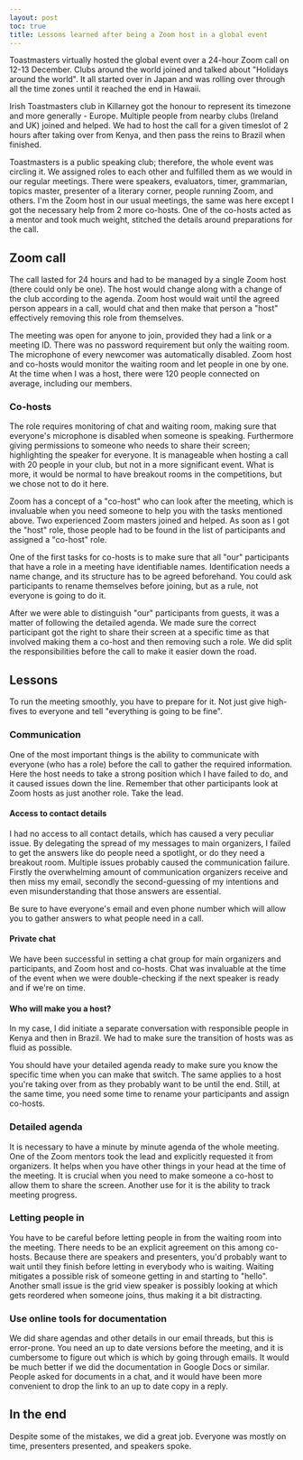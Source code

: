 ```yaml
---
layout: post
toc: true
title: Lessons learned after being a Zoom host in a global event
---
```


Toastmasters virtually hosted the global event over a 24-hour Zoom call on 12-13 December. Clubs around the world joined and talked about "Holidays around the world". It all started over in Japan and was rolling over through all the time zones until it reached the end in Hawaii.

Irish Toastmasters club in Killarney got the honour to represent its timezone and more generally - Europe. Multiple people from nearby clubs (Ireland and UK) joined and helped. We had to host the call for a given timeslot of 2 hours after taking over from Kenya, and then pass the reins to Brazil when finished.

Toastmasters is a public speaking club; therefore, the whole event was circling it. We assigned roles to each other and fulfilled them as we would in our regular meetings. There were speakers, evaluators, timer, grammarian, topics master, presenter of a literary corner, people running Zoom, and others. I'm the Zoom host in our usual meetings, the same was here except I got the necessary help from 2 more co-hosts. One of the co-hosts acted as a mentor and took much weight, stitched the details around preparations for the call.

## Zoom call

The call lasted for 24 hours and had to be managed by a single Zoom host (there could only be one). The host would change along with a change of the club according to the agenda. Zoom host would wait until the agreed person appears in a call, would chat and then make that person a "host" effectively removing this role from themselves.

The meeting was open for anyone to join, provided they had a link or a meeting ID. There was no password requirement but only the waiting room. The microphone of every newcomer was automatically disabled. Zoom host and co-hosts would monitor the waiting room and let people in one by one. At the time when I was a host, there were 120 people connected on average, including our members.

### Co-hosts

The role requires monitoring of chat and waiting room, making sure that everyone's microphone is disabled when someone is speaking. Furthermore giving permissions to someone who needs to share their screen; highlighting the speaker for everyone. It is manageable when hosting a call with 20 people in your club, but not in a more significant event. What is more, it would be normal to have breakout rooms in the competitions, but we chose not to do it here.

Zoom has a concept of a "co-host" who can look after the meeting, which is invaluable when you need someone to help you with the tasks mentioned above. Two experienced Zoom masters joined and helped. As soon as I got the "host" role, those people had to be found in the list of participants and assigned a "co-host" role.

One of the first tasks for co-hosts is to make sure that all "our" participants that have a role in a meeting have identifiable names. Identification needs a name change, and its structure has to be agreed beforehand. You could ask participants to rename themselves before joining, but as a rule, not everyone is going to do it.

After we were able to distinguish "our" participants from guests, it was a matter of following the detailed agenda. We made sure the correct participant got the right to share their screen at a specific time as that involved making them a co-host and then removing such a role. We did split the responsibilities before the call to make it easier down the road.

## Lessons

To run the meeting smoothly, you have to prepare for it. Not just give high-fives to everyone and tell "everything is going to be fine".

### Communication

One of the most important things is the ability to communicate with everyone (who has a role) before the call to gather the required information. Here the host needs to take a strong position which I have failed to do, and it caused issues down the line. Remember that other participants look at Zoom hosts as just another role. Take the lead.

#### Access to contact details

I had no access to all contact details, which has caused a very peculiar issue. By delegating the spread of my messages to main organizers, I failed to get the answers like do people need a spotlight, or do they need a breakout room. Multiple issues probably caused the communication failure. Firstly the overwhelming amount of communication organizers receive and then miss my email, secondly the second-guessing of my intentions and even misunderstanding that those answers are essential.

Be sure to have everyone's email and even phone number which will allow you to gather answers to what people need in a call.

#### Private chat

We have been successful in setting a chat group for main organizers and participants, and Zoom host and co-hosts. Chat was invaluable at the time of the event when we were double-checking if the next speaker is ready and if we're on time.

#### Who will make you a host?

In my case, I did initiate a separate conversation with responsible people in Kenya and then in Brazil. We had to make sure the transition of hosts was as fluid as possible.

You should have your detailed agenda ready to make sure you know the specific time when you can make that switch. The same applies to a host you're taking over from as they probably want to be until the end. Still, at the same time, you need some time to rename your participants and assign co-hosts.

### Detailed agenda

It is necessary to have a minute by minute agenda of the whole meeting. One of the Zoom mentors took the lead and explicitly requested it from organizers. It helps when you have other things in your head at the time of the meeting. It is crucial when you need to make someone a co-host to allow them to share the screen. Another use for it is the ability to track meeting progress.

### Letting people in

You have to be careful before letting people in from the waiting room into the meeting. There needs to be an explicit agreement on this among co-hosts. Because there are speakers and presenters, you'd probably want to wait until they finish before letting in everybody who is waiting. Waiting mitigates a possible risk of someone getting in and starting to "hello". Another small issue is the grid view speaker is possibly looking at which gets reordered when someone joins, thus making it a bit distracting.

### Use online tools for documentation

We did share agendas and other details in our email threads, but this is error-prone. You need an up to date versions before the meeting, and it is cumbersome to figure out which is which by going through emails. It would be much better if we did the documentation in Google Docs or similar. People asked for documents in a chat, and it would have been more convenient to drop the link to an up to date copy in a reply.

## In the end

Despite some of the mistakes, we did a great job. Everyone was mostly on time, presenters presented, and speakers spoke.

